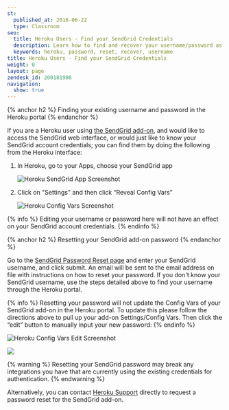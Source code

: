 ```yaml
---
st:
  published_at: 2016-06-22
  type: Classroom
seo:
  title: Heroku Users - Find your SendGrid Credentials
  description: Learn how to find and recover your username/password as a SendGrid add-on user...
  keywords: heroku, password, reset, recover, username
title: Heroku Users - Find your SendGrid Credentials
weight: 0
layout: page
zendesk_id: 200181998
navigation:
  show: true
---
```


{% anchor h2 %}
Finding your existing username and password in the Heroku portal
{% endanchor %}

If you are a Heroku user using [the SendGrid add-on](https://addons.heroku.com/sendgrid), and would like to access the SendGrid web interface, or would just like to know your SendGrid account credentials; you can find them by doing the following from the Heroku interface:

1. In Heroku, go to your Apps, choose your SendGrid app

    ![]({{root_url}}/images/HerokuPW1.png "Heroku SendGrid App Screenshot")

1. Click on "Settings" and then click “Reveal Config Vars”

    ![]({{root_url}}/images/HerokuPW2.png "Heroku Config Vars Screenshot")

{% info %}
Editing your username or password here will not have an effect on your SendGrid account credentials.
{% endinfo %}

{% anchor h2 %}
Resetting your SendGrid add-on password
{% endanchor %}

Go to the [SendGrid Password Reset page](https://sendgrid.com/user/forgotPassword) and enter your SendGrid username, and click submit. An email will be sent to the email address on file with instructions on how to reset your password. If you don't know your SendGrid username, use the steps detailed above to find your username through the Heroku portal. 

{% info %}
Resetting your password will not update the Config Vars of your SendGrid add-on in the Heroku portal. To update this please follow the directions above to pull up your add-on Settings/Config Vars. Then click the “edit” button to manually input your new password:
{% endinfo %}

![]({{root_url}}/images/HerokuPW3.png "Heroku Config Vars Edit Screenshot")

![]({{root_url}}/images/HerokuPW4.png)

{% warning %}
Resetting your SendGrid password may break any integrations you have that are currently using the existing credentials for authentication.
{% endwarning %}

Alternatively, you can contact [Heroku Support](https://www.heroku.com/support) directly to request a password reset for the SendGrid add-on.  
